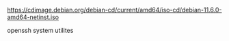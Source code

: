 https://cdimage.debian.org/debian-cd/current/amd64/iso-cd/debian-11.6.0-amd64-netinst.iso

openssh
system utilites
